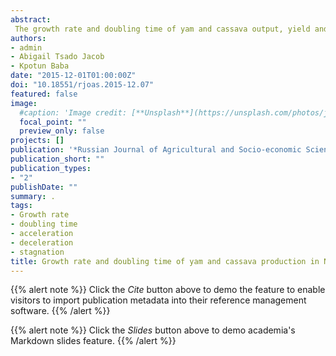 ```yaml
---
abstract: 
 The growth rate and doubling time of yam and cassava output, yield and acreage was investigated from data obtained from a secondary source and analyzed using the exponential and quadratic function in trend variable. The study revealed the growth rate during the period under consideration, there were growth as well as retardation, and it also shows acceleration, stagnation and deceleration at different sub-periods for the variables. Average growth rate of 6.7% for yam hectares, 0.03% for yam yield and 7.2% for yam output, translating into doubling time of 10 years for yam hectare,-0.8 year for yam yield and 62 years for yam output were estimated. The average rate of growth for cassava hectare was 11.1%,-0.498% for cassava yield and 8.5% for output. This translates to doubling time of 1 year for cassava hectare,-0.5 year for cassava yield and 14 years for output. This study also revealed that the growth rates of yam and cassava production over the years have more of stagnation than acceleration and deceleration based on the changes in the macroeconomic policy of the country, which implies that planning of the macroeconomic policies were not better than the previous ones. It therefore, indicates that, although there has been some level of increase in some of the sub-periods, the policy presentation for yam and cassava did not in any way translate to sustained increase.
authors:
- admin
- Abigail Tsado Jacob
- Kpotun Baba
date: "2015-12-01T01:00:00Z"
doi: "10.18551/rjoas.2015-12.07"
featured: false
image:
  #caption: 'Image credit: [**Unsplash**](https://unsplash.com/photos/jdD8gXaTZsc)'
  focal_point: ""
  preview_only: false
projects: []
publication: '*Russian Journal of Agricultural and Socio-economic Sciences 12(48)*:43-48'
publication_short: ""
publication_types:
- "2"
publishDate: ""
summary: .
tags:
- Growth rate
- doubling time
- acceleration
- deceleration
- stagnation 
title: Growth rate and doubling time of yam and cassava production in Nigeria
---
```

{{% alert note %}}
Click the *Cite* button above to demo the feature to enable visitors to import publication metadata into their reference management software.
{{% /alert %}}

{{% alert note %}}
Click the *Slides* button above to demo academia's Markdown slides feature.
{{% /alert %}}
